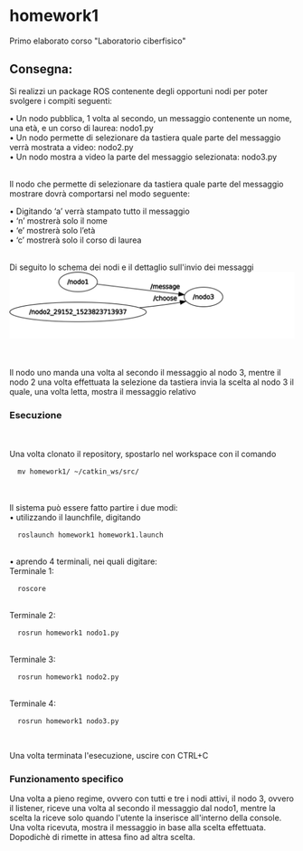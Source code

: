 # homework1
Primo elaborato corso "Laboratorio ciberfisico"

## Consegna:
Si realizzi un package ROS contenente degli opportuni nodi per poter svolgere i compiti seguenti:

• Un nodo pubblica, 1 volta al secondo, un messaggio contenente un nome, una età, e un corso di laurea: nodo1.py <br>
• Un nodo permette di selezionare da tastiera quale parte del messaggio verrà mostrata a video: nodo2.py <br>
• Un nodo mostra a video la parte del messaggio selezionata: nodo3.py<br><br>


Il nodo che permette di selezionare da tastiera quale parte del messaggio mostrare dovrà comportarsi nel modo seguente:

• Digitando ‘a’ verrà stampato tutto il messaggio <br>
• ‘n’ mostrerà solo il nome <br>
• ‘e’ mostrerà solo l’età <br>
• ‘c’ mostrerà solo il corso di laurea <br><br>

Di seguito lo schema dei nodi e il dettaglio sull'invio dei messaggi <br>
![Rosgraph](include/rosgraph.svg)

<br><br>
Il nodo uno manda una volta al secondo il messaggio al nodo 3, mentre il nodo 2 una volta effettuata la selezione da tastiera  invia la scelta al nodo 3 il quale, una volta letta, mostra il messaggio relativo


### Esecuzione
<br><br>
Una volta clonato il repository, spostarlo nel workspace con il comando <br>
```
  mv homework1/ ~/catkin_ws/src/
```
<br><br>
Il sistema può essere fatto partire i due modi: <br>
• utilizzando il launchfile, digitando
```
  roslaunch homework1 homework1.launch
```
<br>
• aprendo 4 terminali, nei quali digitare: <br>
Terminale 1: <br>

```
  roscore
```

<br>
Terminale 2: <br>

```
  rosrun homework1 nodo1.py
```

<br>
Terminale 3: <br>

```
  rosrun homework1 nodo2.py
```

<br>
Terminale 4: <br>

```
  rosrun homework1 nodo3.py
```

<br>

Una volta terminata l'esecuzione, uscire con CTRL+C


### Funzionamento specifico <br>
Una volta a pieno regime, ovvero con tutti e tre i nodi attivi, il nodo 3, ovvero il listener, riceve una volta al secondo il messaggio dal nodo1, mentre la scelta la riceve solo quando l'utente la inserisce all'interno della console.<br>
Una volta ricevuta, mostra il messaggio in base alla scelta effettuata.<br>
Dopodichè di rimette in attesa fino ad altra scelta.

